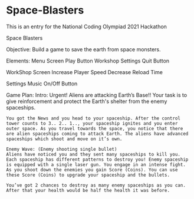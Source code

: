 # Space-Blasters
This is an entry for the National Coding Olympiad 2021 Hackathon

Space Blasters

Objective:
  Build a game to save the earth from space monsters.

Elements:
  Menu Screen 
    Play Button
    Workshop
    Settings
    Quit Button

  WorkShop Screen
    Increase Player Speed
    Decrease Reload Time

  Settings
    Music On/Off Button

Game Plan:
  Intro:
    Urgent! Aliens are attacking Earth’s Base!!
    Your task is to give reinforcement and protect the Earth's shelter from the enemy spaceships.

    You got the News and you head to your spaceship. After the control tower counts to 3.. 2.. 1.., your spaceship ignites and you enter outer space. As you travel towards the space, you notice that there are alien spaceships coming to attack Earth. The aliens have advanced spaceships which shoot and move on it’s own.

    Enemy Wave: (Enemy shooting single bullet)
    Aliens have noticed you and they sent many spaceships to kill you. Each spaceship has different patterns to destroy you! Enemy spaceship is equipped with a single laser gun. You engage in an intense fight. As you shoot down the enemies you gain Score (Coins). You can use these Score (Coins) to upgrade your spaceship and the bullets.

    You’ve got 2 chances to destroy as many enemy spaceships as you can. After that your health would be half the health it was before.
